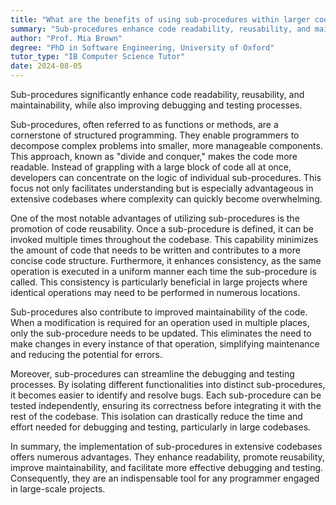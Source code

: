 ```yaml
---
title: "What are the benefits of using sub-procedures within larger codebases?"
summary: "Sub-procedures enhance code readability, reusability, and maintainability, and can improve debugging and testing processes."
author: "Prof. Mia Brown"
degree: "PhD in Software Engineering, University of Oxford"
tutor_type: "IB Computer Science Tutor"
date: 2024-08-05
---
```


Sub-procedures significantly enhance code readability, reusability, and maintainability, while also improving debugging and testing processes.

Sub-procedures, often referred to as functions or methods, are a cornerstone of structured programming. They enable programmers to decompose complex problems into smaller, more manageable components. This approach, known as "divide and conquer," makes the code more readable. Instead of grappling with a large block of code all at once, developers can concentrate on the logic of individual sub-procedures. This focus not only facilitates understanding but is especially advantageous in extensive codebases where complexity can quickly become overwhelming.

One of the most notable advantages of utilizing sub-procedures is the promotion of code reusability. Once a sub-procedure is defined, it can be invoked multiple times throughout the codebase. This capability minimizes the amount of code that needs to be written and contributes to a more concise code structure. Furthermore, it enhances consistency, as the same operation is executed in a uniform manner each time the sub-procedure is called. This consistency is particularly beneficial in large projects where identical operations may need to be performed in numerous locations.

Sub-procedures also contribute to improved maintainability of the code. When a modification is required for an operation used in multiple places, only the sub-procedure needs to be updated. This eliminates the need to make changes in every instance of that operation, simplifying maintenance and reducing the potential for errors.

Moreover, sub-procedures can streamline the debugging and testing processes. By isolating different functionalities into distinct sub-procedures, it becomes easier to identify and resolve bugs. Each sub-procedure can be tested independently, ensuring its correctness before integrating it with the rest of the codebase. This isolation can drastically reduce the time and effort needed for debugging and testing, particularly in large codebases.

In summary, the implementation of sub-procedures in extensive codebases offers numerous advantages. They enhance readability, promote reusability, improve maintainability, and facilitate more effective debugging and testing. Consequently, they are an indispensable tool for any programmer engaged in large-scale projects.
    
